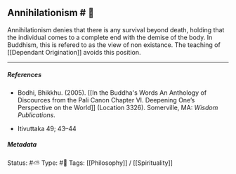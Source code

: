## Annihilationism  # 🧠

Annihilationism denies that there is any survival beyond death, holding that the individual comes to a complete end with the demise of the body. In Buddhism, this is refered to as the view of non existance. The teaching of [[Dependant Origination]] avoids this position.

___

##### References

- Bodhi, Bhikkhu. (2005). [[In the Buddha's Words An Anthology of Discources from the Pali Canon Chapter VI. Deepening One’s Perspective on the World]]   (Location 3326). Somerville, MA: _Wisdom Publications_.

- Itivuttaka 49; 43–44

##### Metadata
Status: #⛅️ 
Type: #🔵 
Tags: [[Philosophy]] / [[Spirituality]]